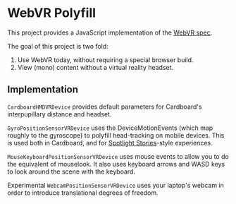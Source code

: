 # WebVR Polyfill

This project provides a JavaScript implementation of the [WebVR
spec][spec].

The goal of this project is two fold:

1. Use WebVR today, without requiring a special browser build.
2. View (mono) content without a virtual reality headset.

[spec]: http://mozvr.github.io/webvr-spec/webvr.html

## Implementation

`CardboardHMDVRDevice` provides default parameters for Cardboard's
interpupillary distance and headset.

`GyroPositionSensorVRDevice` uses the DeviceMotionEvents (which map
roughly to the gyroscope) to polyfill head-tracking on mobile devices.
This is used both in Cardboard, and for [Spotlight Stories][ss]-style
experiences.

`MouseKeyboardPositionSensorVRDevice` uses mouse events to allow you to
do the equivalent of mouselook. It also uses keyboard arrows and WASD
keys to look around the scene with the keyboard.

Experimental `WebcamPositionSensorVRDevice` uses your laptop's webcam in
order to introduce translational degrees of freedom.

[ss]: https://play.google.com/store/apps/details?id=com.motorola.avatar
